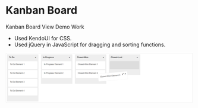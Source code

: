 # Kanban Board

Kanban Board View Demo Work
* Used KendoUI for CSS.
* Used jQuery in JavaScript for dragging and sorting functions.

<img src="kanban.png" alt="kanban" />
